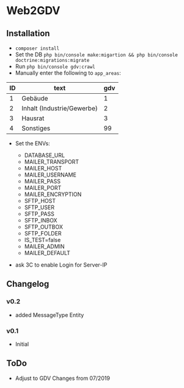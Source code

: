 # Web2GDV #

## Installation ##
- `composer install`
- Set the DB `php bin/console make:migartion && php bin/console doctrine:migrations:migrate` 
- Run `php bin/console gdv:crawl`
- Manually enter the following to `app_areas`:

| ID | text | gdv
|---|---|---|
| 1 | Gebäude | 1
| 2 | Inhalt (Industrie/Gewerbe) | 2
| 3 | Hausrat | 3
| 4 | Sonstiges | 99

- Set the ENVs:
    - DATABASE_URL
    - MAILER_TRANSPORT
    - MAILER_HOST
    - MAILER_USERNAME
    - MAILER_PASS
    - MAILER_PORT
    - MAILER_ENCRYPTION
    - SFTP_HOST
    - SFTP_USER
    - SFTP_PASS
    - SFTP_INBOX
    - SFTP_OUTBOX
    - SFTP_FOLDER
    - IS_TEST=false
    - MAILER_ADMIN
    - MAILER_DEFAULT
    
- ask 3C to enable Login for Server-IP
    
## Changelog ##

### v0.2 ###
- added MessageType Entity

### v0.1 ##
- Initial

## ToDo ##
- Adjust to GDV Changes from 07/2019